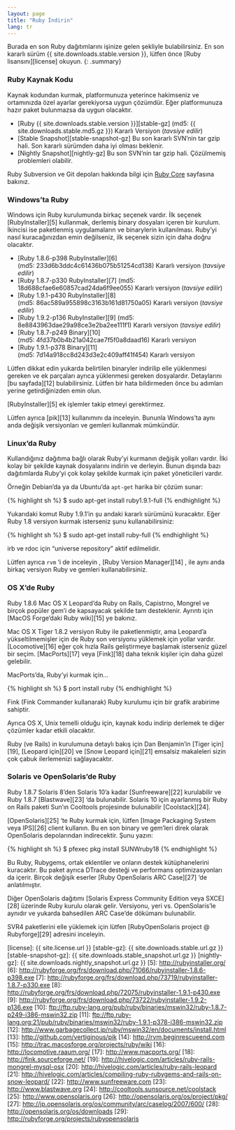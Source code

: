 ```yaml
---
layout: page
title: "Ruby İndirin"
lang: tr
---
```


Burada en son Ruby dağıtımlarını işinize gelen şekliyle bulabilirsiniz.
En son kararlı sürüm {{ site.downloads.stable.version }},
lütfen önce [Ruby lisansını][license] okuyun.
{: .summary}

### Ruby Kaynak Kodu

Kaynak kodundan kurmak, platformunuza yeterince hakimseniz ve
ortamınızda özel ayarlar gerekiyorsa uygun çözümdür. Eğer platformunuza
hazır paket bulunmazsa da uygun olacaktır.

* [Ruby {{ site.downloads.stable.version }}][stable-gz]
  (md5:&nbsp;{{ site.downloads.stable.md5.gz }})
  Kararlı Versiyon (*tavsiye edilir*)
* [Stable Snapshot][stable-snapshot-gz] Bu son kararlı SVN’nin tar gzip hali. Son kararlı
  sürümden daha iyi olması beklenir.
* [Nightly Snapshot][nightly-gz] Bu son SVN’nin tar gzip hali. Çözülmemiş
  problemleri olabilir.

Ruby Subversion ve Git depoları hakkında bilgi için [Ruby
Core](/en/community/ruby-core/) sayfasına bakınız.

### Windows’ta Ruby

Windows için Ruby kurulumunda birkaç seçenek vardır. İlk seçenek
[RubyInstaller][5] kullanmak, derlemiş binary dosyaları içeren bir
kurulum. İkincisi ise paketlenmiş uygulamaların ve binarylerin
kullanılması. Ruby’yi nasıl kuracağınızdan emin değilseniz, ilk seçenek
sizin için daha doğru olacaktır.

* [Ruby 1.8.6-p398 RubyInstaller][6]
  (md5:&nbsp;233d6b3ddc4c61436b075b51254cd138) Kararlı versiyon (*tavsiye
  edilir*)
* [Ruby 1.8.7-p330 RubyInstaller][7] (md5:&nbsp;
  18d688cfae6e60857cad24da6f9ee055) Kararlı versiyon (*tavsiye edilir*)
* [Ruby 1.9.1-p430 RubyInstaller][8]
  (md5:&nbsp;86ac589a955898c3163b161d81750a05) Kararlı versiyon (*tavsiye
  edilir*)
* [Ruby 1.9.2-p136 RubyInstaller][9] (md5:&nbsp;
  8e8843963dae29a98ce3e2ba2ee111f1) Kararlı versiyon (*tavsiye edilir*)
* [Ruby 1.8.7-p249 Binary][10] (md5:&nbsp;4fd37b0b4b21a042cae7f5f0a8daad16)
  Kararlı versiyon
* [Ruby 1.9.1-p378 Binary][11] (md5:&nbsp;7d14a918cc8d243d3e2c409aff41f454)
  Kararlı versiyon

Lütfen dikkat edin yukarda belirtilen binaryler indirilip elle
yüklenmesi gereken ve ek parçaları ayrıca yüklenmesi gereken
dosyalardır. Detaylarını [bu sayfada][12] bulabilirsiniz. Lütfen bir
hata bildirmeden önce bu adımları yerine getirdiğinizden emin olun.

[RubyInstaller][5] ek işlemler takip etmeyi gerektirmez.

Lütfen ayrıca [pik][13] kullanımını da inceleyin. Bununla Windows’ta
aynı anda değişik versiyonları ve gemleri kullanmak mümkündür.

### Linux’da Ruby

Kullandığınız dağıtıma bağlı olarak Ruby’yi kurmanın değişik yolları
vardır. İlki kolay bir şekilde kaynak dosyalarını indirin ve derleyin.
Bunun dışında bazı dağıtımlarda Ruby’yi çok kolay şekilde kurmak için
paket yöneticileri vardır.

Örneğin Debian’da ya da Ubuntu’da `apt-get` harika bir çözüm sunar:

{% highlight sh %}
$ sudo apt-get install ruby1.9.1-full
{% endhighlight %}

Yukarıdaki komut Ruby 1.9.1’in şu andaki kararlı sürümünü kuracaktır.
Eğer Ruby 1.8 versiyon kurmak isterseniz şunu kullanabilirsiniz:

{% highlight sh %}
$ sudo apt-get install ruby-full
{% endhighlight %}

irb ve rdoc için “universe repository” aktif edilmelidir.

Lütfen ayrıca `rvm` ‘i de inceleyin , [Ruby Version Manager][14] , ile
aynı anda birkaç versiyon Ruby ve gemleri kullanabilirsiniz.

### OS X’de Ruby

Ruby 1.8.6 Mac OS X Leopard’da Ruby on Rails, Capistrno, Mongrel ve
birçok popüler gem’i de kapsayacak şekilde tam desteklenir. Ayrıntı için
[MacOS Forge’daki Ruby wiki][15] ye bakınız.

Mac OS X Tiger 1.8.2 versiyon Ruby ile paketlenmiştir, ama Leopard’a
yükseltilmemişler için de Ruby son versiyonu yüklemek için yollar
vardır. [Locomotive][16] eğer çok hızla Rails geliştirmeye başlamak
isterseniz güzel bir seçim. [MacPorts][17] veya [Fink][18] daha teknik
kişiler için daha güzel gelebilir.

MacPorts’da, Ruby’yi kurmak için…

{% highlight sh %}
$ port install ruby
{% endhighlight %}

Fink (Fink Commander kullanarak) Ruby kurulumu için bir grafik arabirime
sahiptir.

Ayrıca OS X, Unix temelli olduğu için, kaynak kodu indirip derlemek te
diğer çözümler kadar etkili olacaktır.

Ruby (ve Rails) in kurulumuna detaylı bakış için Dan Benjamin’in [Tiger
için][19], [Leopard için][20] ve [Snow Leopard için][21] emsalsiz
makaleleri sizin çok çabuk ilerlemenizi sağlayacaktır.

### Solaris ve OpenSolaris’de Ruby

Ruby 1.8.7 Solaris 8’den Solaris 10’a kadar [Sunfreeware][22]
kurulabilir ve Ruby 1.8.7 [Blastwave][23] ‘da bulunabilir. Solaris 10
için ayarlanmış bir Ruby on Rails paketi Sun’ın Cooltools projesinde
bulunabilir [Coolstack][24].

[OpenSolaris][25] ‘te Ruby kurmak için, lütfen [Image Packaging System
veya IPS][26] client kullanın. Bu en son binary ve gem’leri direk olarak
OpenSolaris depolarından indirecektir. Şunu yazın:

{% highlight sh %}
$ pfexec pkg install SUNWruby18
{% endhighlight %}

Bu Ruby, Rubygems, ortak eklentiler ve onların destek kütüphanelerini
kuracaktır. Bu paket ayrıca DTrace desteği ve performans
optimizasyonları da içerir. Birçok değişik eserler [Ruby OpenSolaris ARC
Case][27] ‘de anlatılmıştır.

Diğer OpenSolaris dağıtımı [Solaris Express Community Edition veya
SXCE][28] üzerinde Ruby kurulu olarak gelir. Versiyonu, yeri vs.
OpenSolaris’le aynıdır ve yukarda bahsedilen ARC Case’de dökümanı
bulunabilir.

SVR4 paketlerini elle yüklemek için lütfen [RubyOpenSolaris project @
Rubyforge][29] adresini inceleyin.



[license]: {{ site.license.url }}
[stable-gz]:   {{ site.downloads.stable.url.gz }}
[stable-snapshot-gz]: {{ site.downloads.stable_snapshot.url.gz }}
[nightly-gz]: {{ site.downloads.nightly_snapshot.url.gz }}
[5]: http://rubyinstaller.org/
[6]: http://rubyforge.org/frs/download.php/71066/rubyinstaller-1.8.6-p398.exe
[7]: http://rubyforge.org/frs/download.php/73719/rubyinstaller-1.8.7-p330.exe
[8]: http://rubyforge.org/frs/download.php/72075/rubyinstaller-1.9.1-p430.exe
[9]: http://rubyforge.org/frs/download.php/73722/rubyinstaller-1.9.2-p136.exe
[10]: ftp://ftp.ruby-lang.org/pub/ruby/binaries/mswin32/ruby-1.8.7-p249-i386-mswin32.zip
[11]: ftp://ftp.ruby-lang.org:21/pub/ruby/binaries/mswin32/ruby-1.9.1-p378-i386-mswin32.zip
[12]: http://www.garbagecollect.jp/ruby/mswin32/en/documents/install.html
[13]: http://github.com/vertiginous/pik
[14]: http://rvm.beginrescueend.com
[15]: http://trac.macosforge.org/projects/ruby/wiki
[16]: http://locomotive.raaum.org/
[17]: http://www.macports.org/
[18]: http://fink.sourceforge.net/
[19]: http://hivelogic.com/articles/ruby-rails-mongrel-mysql-osx
[20]: http://hivelogic.com/articles/ruby-rails-leopard
[21]: http://hivelogic.com/articles/compiling-ruby-rubygems-and-rails-on-snow-leopard/
[22]: http://www.sunfreeware.com
[23]: http://www.blastwave.org
[24]: http://cooltools.sunsource.net/coolstack
[25]: http://www.opensolaris.org
[26]: http://opensolaris.org/os/project/pkg/
[27]: http://jp.opensolaris.org/os/community/arc/caselog/2007/600/
[28]: http://opensolaris.org/os/downloads
[29]: http://rubyforge.org/projects/rubyopensolaris
